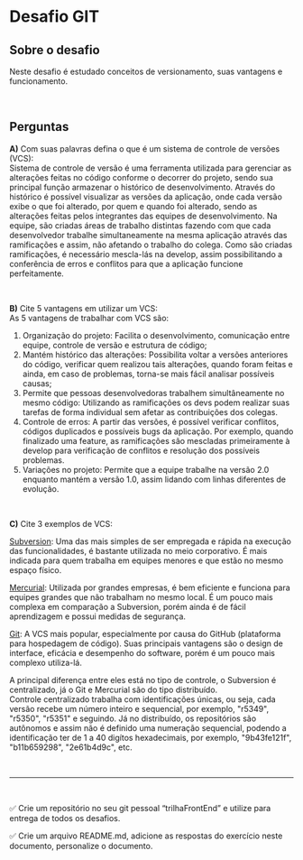 # **Desafio GIT** 

## **Sobre o desafio**
Neste desafio é estudado conceitos de versionamento, suas vantagens e funcionamento. 

<br />

## **Perguntas**

**A)** Com suas palavras defina o que é um sistema de controle de versões (VCS): 
<br />
 Sistema de controle de versão é uma ferramenta utilizada para gerenciar as alterações feitas no código conforme o decorrer do projeto, sendo sua principal função armazenar o histórico de desenvolvimento. Através do histórico é possível visualizar as versões da aplicação, onde cada versão exibe o que foi alterado, por quem e quando foi alterado, sendo as alterações feitas pelos integrantes das equipes de desenvolvimento. Na equipe, são criadas áreas de trabalho distintas fazendo com que cada desenvolvedor trabalhe simultaneamente na mesma aplicação através das ramificações e assim, não afetando o trabalho do colega. Como são criadas ramificações, é necessário mescla-lás na develop, assim possibilitando a conferência de erros e conflitos para que a aplicação funcione perfeitamente. 

<br />

**B)** Cite 5 vantagens em utilizar um VCS:
<br />
As 5 vantagens de trabalhar com VCS são: 
1. Organização do projeto: Facilita o desenvolvimento, comunicação entre equipe, controle de versão e estrutura de código;  
2. Mantém histórico das alterações: Possibilita voltar a versões anteriores do código, verificar quem realizou tais alterações, quando foram feitas e ainda, em caso de problemas, torna-se mais fácil analisar possíveis causas; 
3. Permite que pessoas desenvolvedoras trabalhem simultâneamente no mesmo código: Utilizando as ramificações os devs podem realizar suas tarefas de forma individual sem afetar as contribuições dos colegas. 
4. Controle de erros: A partir das versões, é possível verificar conflitos, códigos duplicados e possíveis bugs da aplicação. Por exemplo, quando finalizado uma feature, as ramificações são mescladas primeiramente à develop para verificação de conflitos e resolução dos possíveis problemas. 
5. Variações no projeto: Permite que a equipe trabalhe na versão 2.0 enquanto mantém a versão 1.0, assim lidando com linhas diferentes de evolução.  


<br />

**C)** Cite 3 exemplos de VCS:

[Subversion](https://subversion.apache.org/): Uma das mais simples de ser empregada e rápida na execução das funcionalidades, é bastante utilizada no meio corporativo. É mais indicada para quem trabalha em equipes menores e que estão no mesmo espaço físico. 
<br />

[Mercurial](https://mercurial.selenic.com/): Utilizada por grandes empresas, é bem eficiente e funciona para equipes grandes que não trabalham no mesmo local. É um pouco mais complexa em comparação a Subversion, porém ainda é de fácil aprendizagem e possui medidas de segurança. 
<br />

[Git](http://git-scm.com/): A VCS mais popular, especialmente por causa do GitHub (plataforma para hospedagem de código). Suas principais vantagens são o design de interface, eficácia e desempenho do software, porém é um pouco mais complexo utiliza-lá. 
<br /> 

A principal diferença entre eles está no tipo de controle, o Subversion é centralizado, já o Git e Mercurial são do tipo distribuído. 
<br />
Controle centralizado trabalha com identificações únicas, ou seja, cada versão recebe um número inteiro e sequencial, por exemplo, "r5349", "r5350", "r5351" e seguindo. Já no distribuído, os repositórios são autônomos e assim não é definido uma numeração sequencial, podendo a identificação ter de 1 a 40 digítos hexadecimais, por exemplo, "9b43fe121f", "b11b659298", "2e61b4d9c", etc.
 
<br />

- - - 
<br />

✅ Crie um repositório no seu git pessoal “trilhaFrontEnd” e utilize para entrega de todos os desafios.

✅ Crie um arquivo README.md, adicione as respostas do exercício neste documento, personalize o documento.

